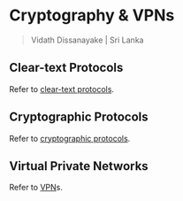 # Cryptography & VPNs

> Vidath Dissanayake | Sri Lanka

## Clear-text Protocols

Refer to [clear-text protocols](../../../../../cryptography/secure%20communication/protocols/clear-text%20protocols.md).

## Cryptographic Protocols

Refer to [cryptographic protocols](../../../../../cryptography/secure%20communication/protocols/cryptographic%20protocols.md).

## Virtual Private Networks

Refer to [VPN](cryptography/secure%20communication/protocols/VPN.md)s. 